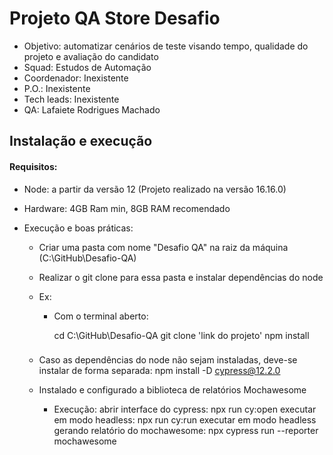 # Projeto QA Store Desafio

- Objetivo: automatizar cenários de teste visando tempo, qualidade do projeto e avaliação do candidato
- Squad: Estudos de Automação
- Coordenador: Inexistente
- P.O.: Inexistente
- Tech leads: Inexistente
- QA: Lafaiete Rodrigues Machado

## Instalação e execução

#### Requisitos:
  - Node: a partir da versão 12 (Projeto realizado na versão 16.16.0)
  - Hardware: 4GB Ram min, 8GB RAM recomendado

  - Execução e boas práticas:
    - Criar uma pasta com nome "Desafio QA" na raiz da máquina (C:\GitHub\Desafio-QA)
    - Realizar o git clone para essa pasta e instalar dependências do node
    - Ex:
      - Com o terminal aberto:

        cd C:\GitHub\Desafio-QA
        git clone 'link do projeto'
        npm install
        ###

    - Caso as dependências do node não sejam instaladas, deve-se instalar de forma separada:
      npm install -D cypress@12.2.0

    - Instalado e configurado a biblioteca de relatórios Mochawesome 

      - Execução:
        abrir interface do cypress: npx run cy:open
        executar em modo headless: npx run cy:run
        executar em modo headless gerando relatório do mochawesome: npx cypress run --reporter mochawesome